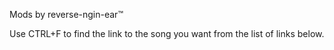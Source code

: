 Mods by reverse-ngin-ear™

Use CTRL+F to find the link to the song you want from the list of links below.
